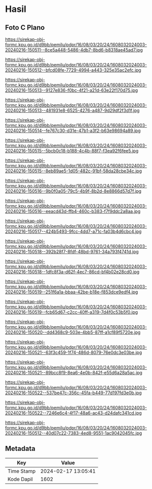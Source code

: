 # Hasil

## Foto C Plano

https://sirekap-obj-formc.kpu.go.id/d9bb/pemilu/pdpr/16/08/03/20/24/1608032024003-20240216-150511--8ce5a448-5486-4db7-8bd6-b8318ae45ad7.jpg

https://sirekap-obj-formc.kpu.go.id/d9bb/pemilu/pdpr/16/08/03/20/24/1608032024003-20240216-150512--bfcd08fe-7729-4994-a443-325e35ac2efc.jpg

https://sirekap-obj-formc.kpu.go.id/d9bb/pemilu/pdpr/16/08/03/20/24/1608032024003-20240216-150513--9127e836-f0bc-4f21-a21d-63e22f170d75.jpg

https://sirekap-obj-formc.kpu.go.id/d9bb/pemilu/pdpr/16/08/03/20/24/1608032024003-20240216-150513--481931e8-6525-4276-a487-9d29df2f3d1f.jpg

https://sirekap-obj-formc.kpu.go.id/d9bb/pemilu/pdpr/16/08/03/20/24/1608032024003-20240216-150514--fe767c30-d31e-47b1-a3f2-b63e98694a89.jpg

https://sirekap-obj-formc.kpu.go.id/d9bb/pemilu/pdpr/16/08/03/20/24/1608032024003-20240216-150515--5bcb0c18-b188-4c4b-88f7-f3ea92f6fee5.jpg

https://sirekap-obj-formc.kpu.go.id/d9bb/pemilu/pdpr/16/08/03/20/24/1608032024003-20240216-150515--8eb89ae5-1d05-482c-91bf-58da28cbe34c.jpg

https://sirekap-obj-formc.kpu.go.id/d9bb/pemilu/pdpr/16/08/03/20/24/1608032024003-20240216-150516--9b0f0a05-79c5-4b9f-8b2d-8e8866d57d7f.jpg

https://sirekap-obj-formc.kpu.go.id/d9bb/pemilu/pdpr/16/08/03/20/24/1608032024003-20240216-150516--eeacd43d-ffb4-460c-b383-f7f9ddc2a8aa.jpg

https://sirekap-obj-formc.kpu.go.id/d9bb/pemilu/pdpr/16/08/03/20/24/1608032024003-20240216-150517--424b5493-9fcc-4dd7-a71c-fa03b4d6cbc4.jpg

https://sirekap-obj-formc.kpu.go.id/d9bb/pemilu/pdpr/16/08/03/20/24/1608032024003-20240216-150518--392b28f7-8fdf-48bd-9761-34a793f4741d.jpg

https://sirekap-obj-formc.kpu.go.id/d9bb/pemilu/pdpr/16/08/03/20/24/1608032024003-20240216-150518--1dfc8f3a-d62f-4ec7-86cd-bf4b02e28cd0.jpg

https://sirekap-obj-formc.kpu.go.id/d9bb/pemilu/pdpr/16/08/03/20/24/1608032024003-20240216-150519--251f6a1a-bbaa-42be-b18e-f853dce9edf4.jpg

https://sirekap-obj-formc.kpu.go.id/d9bb/pemilu/pdpr/16/08/03/20/24/1608032024003-20240216-150519--fcb65d67-c2cc-40ff-a319-7d4f0c53b5f0.jpg

https://sirekap-obj-formc.kpu.go.id/d9bb/pemilu/pdpr/16/08/03/20/24/1608032024003-20240216-150520--dd4368c9-503e-4bb5-87ff-a1cf89f5720e.jpg

https://sirekap-obj-formc.kpu.go.id/d9bb/pemilu/pdpr/16/08/03/20/24/1608032024003-20240216-150521--63f3c459-1f74-486d-8079-76e0dc3e03be.jpg

https://sirekap-obj-formc.kpu.go.id/d9bb/pemilu/pdpr/16/08/03/20/24/1608032024003-20240216-150521--89bcc8f9-8ea6-4e0b-842f-e55d6a28a5ac.jpg

https://sirekap-obj-formc.kpu.go.id/d9bb/pemilu/pdpr/16/08/03/20/24/1608032024003-20240216-150522--537be47c-356c-45fa-b449-77d197fd3e0b.jpg

https://sirekap-obj-formc.kpu.go.id/d9bb/pemilu/pdpr/16/08/03/20/24/1608032024003-20240216-150522--7246e6c4-4f17-48a6-ac43-d24dafc341cd.jpg

https://sirekap-obj-formc.kpu.go.id/d9bb/pemilu/pdpr/16/08/03/20/24/1608032024003-20240216-150512--40d07c22-7383-4ed8-9551-1ac9042045fc.jpg


## Metadata

| Key        | Value               |
| ---------- | ------------------- |
| Time Stamp | 2024-02-17 13:05:41 |
| Kode Dapil | 1602                |



